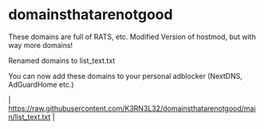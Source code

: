 # domainsthatarenotgood
These domains are full of RATS, etc.
Modified Version of hostmod, but with way more domains!

Renamed domains to list_text.txt

You can now add these domains to your personal adblocker (NextDNS, AdGuardHome etc.)

| https://raw.githubusercontent.com/K3RN3L32/domainsthatarenotgood/main/list_text.txt |
